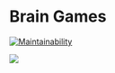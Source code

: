 # Brain Games

[![Maintainability](https://api.codeclimate.com/v1/badges/49a4a81a5cd353407533/maintainability)](https://codeclimate.com/github/vetalpaprotsky/brain-games/maintainability)

![](https://github.com/vetalpaprotsky/brain-games/workflows/.github/workflows/pyci.yml/badge.svg)
